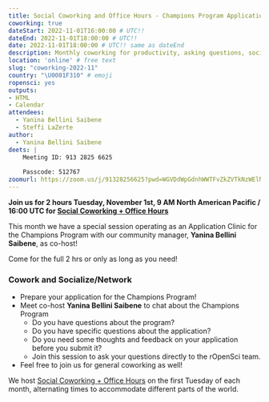 ```yaml
---
title: Social Coworking and Office Hours - Champions Program Application Clinic
coworking: true
dateStart: 2022-11-01T16:00:00 # UTC!!
dateEnd: 2022-11-01T18:00:00 # UTC!!
date: 2022-11-01T18:00:00 # UTC!! same as dateEnd
description: Monthly coworking for productivity, asking questions, socializing
location: 'online' # free text
slug: "coworking-2022-11"
country: "\U0001F310" # emoji
ropensci: yes
outputs: 
- HTML
- Calendar 
attendees:
  - Yanina Bellini Saibene
  - Steffi LaZerte
author:
  - Yanina Bellini Saibene
deets: |
    Meeting ID: 913 2825 6625
    
    Passcode: 512767
zoomurl: https://zoom.us/j/91328256625?pwd=WGVDdWpGdnhWWTFvZkZVTkNzWElNQT09   
---
```


<!--
```{r}
d <- lubridate::ymd_hms("2022-11-01 09:00:00", tz = "America/Vancouver")
lubridate::with_tz(d, "UTC")
lubridate::with_tz(d, "America/Winnipeg")
```
-->

**Join us for 2 hours Tuesday, November 1st, 9 AM North American Pacific / 16:00 UTC for [Social Coworking + Office Hours](/blog/2021/08/17/coworking-sessions/)**

This month we have a special session operating as an Application Clinic for 
the Champions Program with our community manager, **Yanina Bellini Saibene**, 
as co-host!

Come for the full 2 hrs or only as long as you need!

### Cowork and Socialize/Network

- Prepare your application for the Champions Program!
- Meet co-host **Yanina Bellini Saibene** to chat about the Champions Program
  - Do you have questions about the program?
  - Do you have specific questions about the application?
  - Do you need some thoughts and feedback on your application before you submit it? 
  - Join this session to ask your questions directly to the rOpenSci team.
- Feel free to join us for general coworking as well!

We host [Social Coworking + Office Hours](/blog/2021/08/17/coworking-sessions/) on the first Tuesday of each month, alternating times to accommodate different parts of the world.